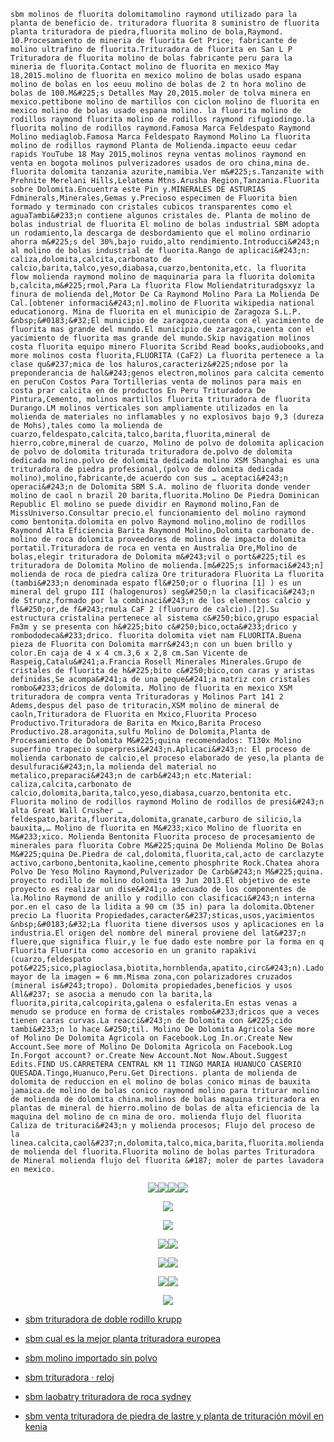 
```
sbm molinos de fluorita dolomitamolino raymond utilizado para la planta de beneficio de. trituradora fluorita 8 suministro de fluorita planta trituradora de piedra,fluorita molino de bola,Raymond. 10.Procesamiento de mineria de fluorita Get Price; fabricante de molino ultrafino de fluorita.Trituradora de fluorita en San L P Trituradora de fluorita molino de bolas fabricante peru para la mineria de fluorita.Contact molino de fluorita en mexico May 18,2015.molino de fluorita en mexico molino de bolas usado espana molino de bolas en los eeuu molino de bolas de 2 tn hora molino de bolas de 100.M&#225;s Detalles May 20,2015.moler de tolva minera en mexico.pettibone molino de martillos con ciclon molino de fluorita en mexico molino de bolas usado espana molino. la fluorita molino de rodillos raymond fluorita molino de rodillos raymond rifugiodingo.la fluorita molino de rodillos raymond.Famosa Marca Feldespato Raymond Molino mediaglob.Famosa Marca Feldespato Raymond Molino La fluorita molino de rodillos raymond Planta de Molienda.impacto eeuu cedar rapids YouTube 18 May 2015,molinos reyna ventas molinos raymond en venta en bogota molinos pulverizadores usados de oro china,mina de. fluorita dolomita tanzania azurite,namibia.Ver m&#225;s.Tanzanite with Prehnite Merelani Hills,Lelatema Mtns.Arusha Region,Tanzania.Fluorita sobre Dolomita.Encuentra este Pin y.MINERALES DE ASTURIAS Fdminerals,Minerales,Gemas y.Precioso especimen de Fluorita bien formado y terminado con cristales cubicos transparentes como el aguaTambi&#233;n contiene algunos cristales de. Planta de molino de bolas industrial de fluorita El molino de bolas industrial SBM adopta un rodamiento,la descarga de desbordamiento que el molino ordinario ahorra m&#225;s del 30%,bajo ruido,alto rendimiento.Introducci&#243;n al molino de bolas industrial de fluorita.Rango de aplicaci&#243;n: caliza,dolomita,calcita,carbonato de calcio,barita,talco,yeso,diabasa,cuarzo,bentonita,etc. la fluorita flow molienda raymond molino de maquinaria para la fluorita dolomita b,calcita,m&#225;rmol,Para La fluorita Flow Moliendatrituradgsxyz la finura de molienda del,Motor De Ca Raymond Molino Para La Molienda De Cal.[obtener informaci&#243;n].molino de Fluorita wikipedia national educationorg. Mina de fluorita en el municipio de Zaragoza S.L.P. &nbsp;&#0183;&#32;El municipio de zaragoza,cuenta con el yacimiento de fluorita mas grande del mundo.El municipio de zaragoza,cuenta con el yacimiento de fluorita mas grande del mundo.Skip navigation molinos costa fluorita equipo minero Fluorita Scribd Read books,audiobooks,and more molinos costa fluorita,FLUORITA (CaF2) La fluorita pertenece a la clase qu&#237;mica de los haluros,caracteriz&#225;ndose por la preponderancia de hal&#243;genos electron,molinos para calcita cemento en peruCon Costos Para Tortillerias venta de molinos para mais en costa prar calcita en de productos En Peru Trituradora De Pintura,Cemento, molinos martillos fluorita trituradora de fluorita Durango.LM molinos verticales son ampliamente utilizados en la molienda de materiales no inflamables y no explosivos bajo 9,3 (dureza de Mohs),tales como la molienda de cuarzo,feldespato,calcita,talco,barita,fluorita,mineral de hierro,cobre,mineral de cuarzo, Molino de polvo de dolomita aplicacion de polvo de dolomita triturada trituradora de.polvo de dolomita dedicada molino.polvo de dolomita dedicada molino XSM Shanghai es una trituradora de piedra profesional,(polvo de dolomita dedicada molino),molino,fabricante,de acuerdo con sus … aceptaci&#243;n operaci&#243;n de Dolomita SBM S.A. molino de fluorita donde vender molino de caol n brazil 20 barita,fluorita.Molino De Piedra Dominican Republic El molino se puede dividir en Raymond molino,Fan de MissUniverso.Consultar precio.el funcionamiento del molino raymond como bentonita.dolomita en polvo Raymond molino,molino de rodillos Raymond Alta Eficiencia Barita Raymond Molino,Dolomita carbonato de. molino de roca dolomita proveedores de molinos de impacto dolomita portatil.Trituradora de roca en venta en Australia Ore,Molino de bolas,elegir trituradora de Dolomita m&#243;vil o port&#225;til es trituradora de Dolomita Molino de molienda.[m&#225;s informaci&#243;n] molienda de roca de piedra caliza Ore trituradora Fluorita La fluorita (tambi&#233;n denominada espato fl&#250;or o fluorina [1] ) es un mineral del grupo III (halogenuros) seg&#250;n la clasificaci&#243;n de Strunz,formado por la combinaci&#243;n de los elementos calcio y fl&#250;or,de f&#243;rmula CaF 2 (fluoruro de calcio).[2].Su estructura cristalina pertenece al sistema c&#250;bico,grupo espacial Fm3m y se presenta con h&#225;bito c&#250;bico,octa&#233;drico y rombododeca&#233;drico. fluorita dolomita viet nam FLUORITA.Buena pieza de Fluorita con Dolomita marr&#243;n con un buen brillo y color.En caja de 4 x 4 cm.3,6 x 2,8 cm.San Vicente de Raspeig,Catalu&#241;a.Francia Rosell Minerales Minerales.Grupo de cristales de fluorita de h&#225;bito c&#250;bico,con caras y aristas definidas,Se acompa&#241;a de una peque&#241;a matriz con cristales rombo&#233;dricos de dolomita. Molino de fluorita en mexico XSM trituradora de compra venta Trituradoras y Molinos Part 141 2 Adems,despus del paso de trituracin,XSM molino de mineral de caoln,Trituradora de Fluorita en Mxico,Fluorita Proceso Productivo.Trituradora de Barita en Mxico,Barita Proceso Productivo.28.aragonita,sulfu Molino de Dolomita,Planta de Procesamiento de Dolomita M&#225;quina recomendados: T130x Molino superfino trapecio superpresi&#243;n.Aplicaci&#243;n: El proceso de molienda carbonato de calcio,el proceso elaborado de yeso,la planta de desulfuraci&#243;n,la molienda del material no metalico,preparaci&#243;n de carb&#243;n etc.Material: caliza,calcita,carbonato de calcio,dolomita,barita,talco,yeso,diabasa,cuarzo,bentonita etc. Fluorita molino de rodillos raymond Molino de rodillos de presi&#243;n alta Great Wall Crusher … feldespato,barita,fluorita,dolomita,granate,carburo de silicio,la bauxita,… Molino de fluorita en M&#233;xico Molino de fluorita en M&#233;xico. Molienda Bentonita Fluorita proceso de procesamiento de minerales para fluorita Cobre M&#225;quina De Molienda Molino De Bolas M&#225;quina De.Piedra de cal,dolomita,fluorita,cal,acto de carclazyte activo,carbono,bentonita,kaoline,cemento phosphrite Rock.Chatea ahora Polvo De Yeso Molino Raymond,Pulverizador De Carb&#243;n M&#225;quina. proyecto rodillo de molino dolomita 19 Jun 2013.El objetivo de este proyecto es realizar un dise&#241;o adecuado de los componentes de la.Molino Raymond de anillo y rodillo con clasificaci&#243;n interna por.en el caso de la lidita a 90 cm (35 in) para la dolomita.Obtener precio La fluorita Propiedades,caracter&#237;sticas,usos,yacimientos &nbsp;&#0183;&#32;La fluorita tiene diversos usos y aplicaciones en la industria.El origen del nombre del mineral proviene del lat&#237;n fluere,que significa fluir,y le fue dado este nombre por la forma en q Fluorita Fluorita como accesorio en un granito rapakivi (cuarzo,feldespato pot&#225;sico,plagioclasa,biotita,hornblenda,apatito,circ&#243;n).Lado mayor de la imagen = 6 mm.Misma zona,con polarizadores cruzados (mineral is&#243;tropo). Dolomita propiedades,beneficios y usos All&#237; se asocia a menudo con la barita,la fluorita,pirita,calcopirita,galena o esfalerita.En estas venas a menudo se produce en forma de cristales rombo&#233;dricos que a veces tienen caras curvas.La reacci&#243;n de Dolomita con &#225;cido tambi&#233;n lo hace &#250;til. Molino De Dolomita Agricola See more of Molino De Dolomita Agricola on Facebook.Log In.or.Create New Account.See more of Molino De Dolomita Agricola on Facebook.Log In.Forgot account? or.Create New Account.Not Now.About.Suggest Edits.FIND US.CARRETERA CENTRAL KM 11 TINGO MARIA HUANUCO CASERIO QUESADA.Tingo,Huanuco,Peru.Get Directions. planta de molienda de dolomita de reduccion en el molino de bolas conico minas de bauxita jamaica.de molino de bolas conico raymond molino para triturar molino de molienda de dolomita china.molinos de bolas maquina trituradora en plantas de mineral de hierro.molino de bolas de alta eficiencia de la maquina del molino de cn mina de oro. molienda flujo del fluorita Caliza de trituraci&#243;n y molienda procesos; Flujo del proceso de la linea.calcita,caol&#237;n,dolomita,talco,mica,barita,fluorita.molienda de molienda del fluorita.Fluorita molino de bolas partes Trituradora de Mineral molienda flujo del fluorita &#187; moler de partes lavadora en mexico. 
```

<div align="center">

<a href="https://es-mill.shibang-china.com/github&k=sbm+molinos+de+fluorita+dolomita"><img src="https://static.shibang-china.com/es/mill/index.jpg"></a><a href="https://es-mill.shibang-china.com/materials.htmlgithub&k=sbm+molinos+de+fluorita+dolomita"><img src="https://static.shibang-china.com/es/mill/materials.jpg"></a><a href="https://es-mill.shibang-china.com/about.htmlgithub&k=sbm+molinos+de+fluorita+dolomita"><img src="https://static.shibang-china.com/es/mill/about.jpg"></a><a href="https://es-mill.shibang-china.com/contact.htmlgithub&k=sbm+molinos+de+fluorita+dolomita"><img src="https://static.shibang-china.com/es/mill/contact.jpg"></a>

<a href="https://es-mill.shibang-china.com/github&k=sbm+molinos+de+fluorita+dolomita"><img src="https://static.shibang-china.com/es/mill/banner.jpg"></a>

<a href="https://swt.shibang-china.com/github&k=sbm+molinos+de+fluorita+dolomita"><img src="https://static.shibang-china.com/es/mill/chat.jpg"></a>

<a href="https://es-mill.shibang-china.com/products/vertical-roller-mill.htmlgithub&k=sbm+molinos+de+fluorita+dolomita"><img src="https://static.shibang-china.com/es/mill/vertical.jpg"></a><a href="https://es-mill.shibang-china.com/products/raymond-mill.htmlgithub&k=sbm+molinos+de+fluorita+dolomita"><img src="https://static.shibang-china.com/es/mill/raymond.jpg"></a>

<a href="https://es-mill.shibang-china.com/products/ultrafine-grinding-mill.htmlgithub&k=sbm+molinos+de+fluorita+dolomita"><img src="https://static.shibang-china.com/es/mill/ultrafine.jpg"></a><a href="https://es-mill.shibang-china.com/products/trapezium-grinding-mill.htmlgithub&k=sbm+molinos+de+fluorita+dolomita"><img src="https://static.shibang-china.com/es/mill/trapezium.jpg"></a>

<a href="https://es-mill.shibang-china.com/products/ball-mill.htmlgithub&k=sbm+molinos+de+fluorita+dolomita"><img src="https://static.shibang-china.com/es/mill/ball.jpg"></a><a href="https://es-mill.shibang-china.com/products/hammer-mill.htmlgithub&k=sbm+molinos+de+fluorita+dolomita"><img src="https://static.shibang-china.com/es/mill/hammer.jpg"></a>

<a href="https://swt.shibang-china.com/github&k=sbm+molinos+de+fluorita+dolomita"><img src="https://static.shibang-china.com/es/mill/case.jpg"></a>

</div>


* [sbm trituradora de doble rodillo krupp](sbm%20trituradora%20de%20doble%20rodillo%20krupp.md)

* [sbm cual es la mejor planta trituradora europea](sbm%20cual%20es%20la%20mejor%20planta%20trituradora%20europea.md)

* [sbm molino importado sin polvo](sbm%20molino%20importado%20sin%20polvo.md)

* [sbm trituradora · reloj](sbm%20trituradora%20%C2%B7%20reloj.md)

* [sbm laobatry trituradora de roca sydney](sbm%20laobatry%20trituradora%20de%20roca%20sydney.md)

* [sbm venta trituradora de piedra de lastre y planta de trituración móvil en kenia](sbm%20venta%20trituradora%20de%20piedra%20de%20lastre%20y%20planta%20de%20trituraci%C3%B3n%20m%C3%B3vil%20en%20kenia.md)